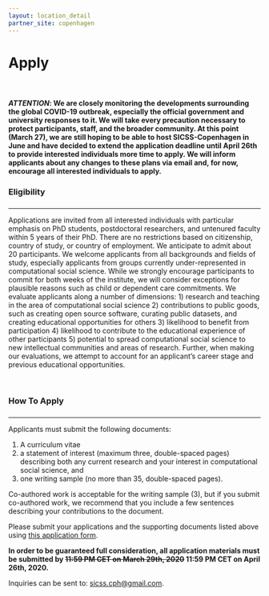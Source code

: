 ```yaml
---
layout: location_detail
partner_site: copenhagen
---
```


<h1 class="display-4">Apply</h1>
<br />

#### _ATTENTION_: We are closely monitoring the developments surrounding the global COVID-19 outbreak, especially the official government and university responses to it. We will take every precaution necessary to protect participants, staff, and the broader community. At this point (March 27), we are still hoping to be able to host SICSS-Copenhagen in June and have decided to extend the application deadline until April 26th to provide interested individuals more time to apply. We will inform applicants about any changes to these plans via email and, for now, encourage all interested individuals to apply.

### Eligibility
### <a name="eligibility"></a>

---

Applications are invited from all interested individuals with particular emphasis on PhD students, postdoctoral researchers, and untenured faculty within 5 years of their PhD. There are no restrictions based on citizenship, country of study, or country of employment.  We anticipate to admit about 20 participants. We welcome applicants from all backgrounds and fields of study, especially applicants from groups currently under-represented in computational social science. While we strongly encourage participants to commit for both weeks of the institute, we will consider exceptions for plausible reasons such as child or dependent care commitments. We evaluate applicants along a number of dimensions: 1) research and teaching in the area of computational social science 2) contributions to public goods, such as creating open source software, curating public datasets, and creating educational opportunities for others 3) likelihood to benefit from participation 4) likelihood to contribute to the educational experience of other participants 5) potential to spread computational social science to new intellectual communities and areas of research. Further, when making our evaluations, we attempt to account for an applicant’s career stage and previous educational opportunities.

<br />

### How To Apply
### <a name="how_to_apply"></a>

---

Applicants must submit the following documents: 

   1. A curriculum vitae
   2. a statement of interest (maximum three, double-spaced pages) describing both any current research and your interest in computational social science, and
   3. one writing sample (no more than 35, double-spaced pages).
    
Co-authored work is acceptable for the writing sample (3), but if you submit co-authored work, we recommend that you include a few sentences describing your contributions to the document.
    
Please submit your applications and the supporting documents listed above using [this application form](https://forms.gle/QYcNoA363roH3uxu7).

**In order to be guaranteed full consideration, all application materials must be submitted by ~~11:59 PM CET on March 29th, 2020~~ 11:59 PM CET on April 26th, 2020.**  

Inquiries can be sent to: sicss.cph@gmail.com.

